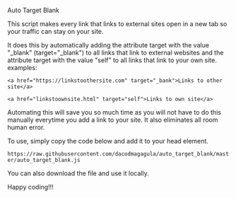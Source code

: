 Auto Target Blank

This script makes every link that links to external sites open in a new tab so your traffic can stay on your site. 

It does this by automatically adding the attribute target with the value "_blank" (target="_blank") to all links that link to external websites and the attribute target with the value "self" to all links that link to your own site. examples:

`<a href="https://linkstoothersite.com" target="_bank">Links to other site</a>`

`<a href="linkstoownsite.html" target="self">Links to own site</a>`

Automating this will save you so much time as you will not have to do this manually everytime you add a link to your site. It also eliminates all room human error.

To use, simply copy the code below and add it to your head element.

`https://raw.githubusercontent.com/dacodmagagula/auto_target_blank/master/auto_target_blank.js`

You can also download the file and use it locally.

Happy coding!!!
